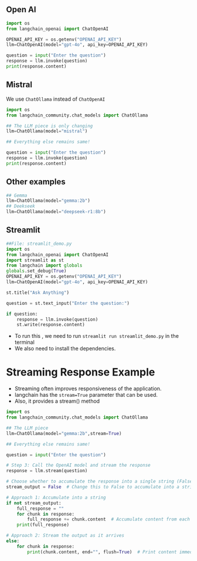 ## Open AI
```python
import os
from langchain_openai import ChatOpenAI

OPENAI_API_KEY = os.getenv("OPENAI_API_KEY")
llm=ChatOpenAI(model="gpt-4o", api_key=OPENAI_API_KEY)

question = input("Enter the question")
response = llm.invoke(question)
print(response.content)
```

## Mistral
We use `ChatOllama` instead of `ChatOpenAI`

```python
import os
from langchain_community.chat_models import ChatOllama

## The LLM piece is only changing 
llm=ChatOllama(model="mistral")

## Everything else remains same!

question = input("Enter the question")
response = llm.invoke(question)
print(response.content)

```

## Other examples 
```python
## Gemma
llm=ChatOllama(model="gemma:2b")
## Deekseek
llm=ChatOllama(model="deepseek-r1:8b")

```


## Streamlit
```python
##File: streamlit_demo.py
import os
from langchain_openai import ChatOpenAI
import streamlit as st
from langchain import globals
globals.set_debug(True)
OPENAI_API_KEY = os.getenv("OPENAI_API_KEY")
llm=ChatOpenAI(model="gpt-4o", api_key=OPENAI_API_KEY)

st.title("Ask Anything")

question = st.text_input("Enter the question:")

if question:
    response = llm.invoke(question)
    st.write(response.content)
```
- To run this , we need to run `streamlit run streamlit_demo.py` in the terminal
- We also need to install the dependencies.


# Streaming Response Example
- Streaming often improves responsiveness of the application.
- langchain has the `stream=True` parameter that can be used.
- Also, it provides a stream() method

```python
import os
from langchain_community.chat_models import ChatOllama

## The LLM piece 
llm=ChatOllama(model="gemma:2b",stream=True)

## Everything else remains same!

question = input("Enter the question")

# Step 3: Call the OpenAI model and stream the response
response = llm.stream(question)

# Choose whether to accumulate the response into a single string (False) or stream output (True)
stream_output = False  # Change this to False to accumulate into a string

# Approach 1: Accumulate into a string
if not stream_output:
    full_response = ""
    for chunk in response:
        full_response += chunk.content  # Accumulate content from each chunk
    print(full_response)

# Approach 2: Stream the output as it arrives
else:
    for chunk in response:
        print(chunk.content, end="", flush=True)  # Print content immediately on the same line


```